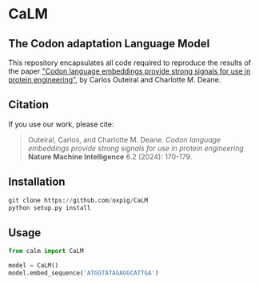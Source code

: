 # CaLM
## The Codon adaptation Language Model

This repository encapsulates all code required to reproduce the results of the paper ["Codon language embeddings provide strong signals for use in protein engineering"](https://www.nature.com/articles/s42256-024-00791-0), by Carlos Outeiral and Charlotte M. Deane.


## Citation

If you use our work, please cite:

> Outeiral, Carlos, and Charlotte M. Deane. 
> *Codon language embeddings provide strong signals for use in protein engineering*
> __Nature Machine Intelligence__ 6.2 (2024): 170-179.


## Installation

```python
git clone https://github.com/oxpig/CaLM
python setup.py install
```

## Usage

```python
from calm import CaLM

model = CaLM()
model.embed_sequence('ATGGTATAGAGGCATTGA')
```
